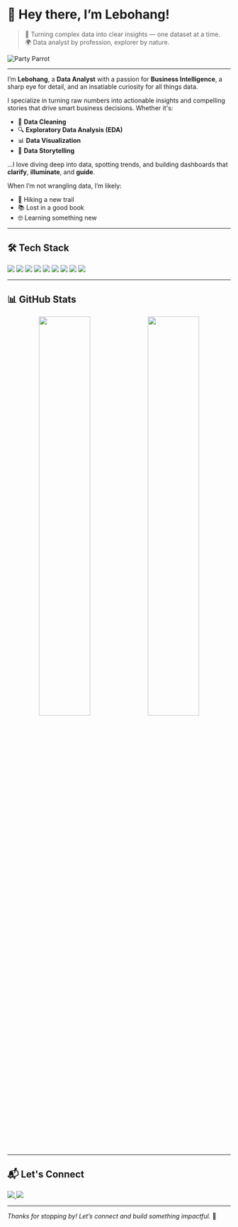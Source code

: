# 👋 Hey there, I’m Lebohang!

> 🧠 Turning complex data into clear insights — one dataset at a time.  
> 🌍 Data analyst by profession, explorer by nature.

![Party Parrot](https://cultofthepartyparrot.com/parrots/hd/parrot.gif)

---

I’m **Lebohang**, a **Data Analyst** with a passion for **Business Intelligence**, a sharp eye for detail, and an insatiable curiosity for all things data.

I specialize in turning raw numbers into actionable insights and compelling stories that drive smart business decisions. Whether it's:

- 🧹 **Data Cleaning**  
- 🔍 **Exploratory Data Analysis (EDA)**  
- 📊 **Data Visualization**  
- 📖 **Data Storytelling**

...I love diving deep into data, spotting trends, and building dashboards that **clarify**, **illuminate**, and **guide**.

When I’m not wrangling data, I’m likely:
- 🥾 Hiking a new trail  
- 📚 Lost in a good book  
- 🤓 Learning something new  

---

## 🛠 Tech Stack

<p align="left">
  <img src="https://img.shields.io/badge/SQL-4479A1?style=for-the-badge&logo=postgresql&logoColor=white"/>
  <img src="https://img.shields.io/badge/Python-FFD43B?style=for-the-badge&logo=python&logoColor=blue"/>
  <img src="https://img.shields.io/badge/Excel-217346?style=for-the-badge&logo=microsoft-excel&logoColor=white"/>
  <img src="https://img.shields.io/badge/Tableau-E97627?style=for-the-badge&logo=tableau&logoColor=white"/>
  <img src="https://img.shields.io/badge/Power%20BI-F2C811?style=for-the-badge&logo=powerbi&logoColor=black"/>
  <img src="https://img.shields.io/badge/R-276DC3?style=for-the-badge&logo=r&logoColor=white"/>
  <img src="https://img.shields.io/badge/HTML5-E34F26?style=for-the-badge&logo=html5&logoColor=white"/>
  <img src="https://img.shields.io/badge/CSS3-1572B6?style=for-the-badge&logo=css3&logoColor=white"/>
  <img src="https://img.shields.io/badge/JavaScript-F7DF1E?style=for-the-badge&logo=javascript&logoColor=black"/>
</p>

---

## 📊 GitHub Stats

<div align="center">

<!-- GitHub Stats Card -->
<img src="https://github-readme-stats.vercel.app/api?username=Ratau-Lebohang&show_icons=true&theme=github_dark&hide_border=true" width="48%" />

<!-- GitHub Streak -->
<img src="https://streak-stats.demolab.com?user=Ratau-Lebohang&theme=github-dark&hide_border=true" width="48%" />


</div>

---

## 📬 Let's Connect

<a href="https://linkedin.com/in/lebohang-r-16067124b" target="_blank">
  <img src="https://img.shields.io/badge/-LinkedIn-0077B5?style=flat-square&logo=linkedin&logoColor=white"/>
</a>
<a href="mailto:rataulebohang8@gmail.com" target="_blank">
  <img src="https://img.shields.io/badge/-Gmail-D14836?style=flat-square&logo=gmail&logoColor=white"/>
</a>

---

_Thanks for stopping by! Let’s connect and build something impactful._ 🚀
